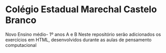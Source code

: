 # Colégio Estadual Marechal Castelo Branco 
Novo Ensino médio- 1º anos A e B
Neste repositório serão adicionados os exercícios em HTML, desenvolvidos durante as aulas de pensamento computacional 
